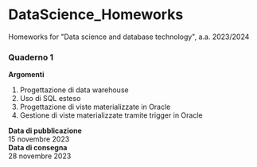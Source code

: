 # DataScience_Homeworks
Homeworks for "Data science and database technology", a.a. 2023/2024

### Quaderno 1
**Argomenti**  
1. Progettazione di data warehouse  
2. Uso di SQL esteso  
3. Progettazione di viste materializzate in Oracle  
4. Gestione di viste materializzate tramite trigger in Oracle  
  
**Data di pubblicazione**  
15 novembre 2023  
**Data di consegna**  
28 novembre 2023  
